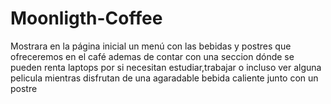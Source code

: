 # Moonligth-Coffee
Mostrara en la página inicial un menú con las bebidas y postres que ofreceremos en el café ademas de contar con una seccion dónde se pueden renta laptops por si necesitan estudiar,trabajar o incluso ver alguna pelicula mientras disfrutan de una agaradable bebida caliente junto con un postre
